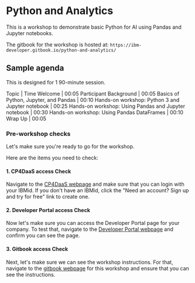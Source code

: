 # Python and Analytics

This is a workshop to demonstrate basic Python for AI using Pandas and
Jupyter notebooks.

The gitbook for the workshop is hosted at:
`https://ibm-developer.gitbook.io/python-and-analytics/`

## Sample agenda

This is designed for 1 90-minute session.

Topic | Time
Welcome | 00:05
Participant Background | 00:05
Basics of Python, Jupyter, and Pandas | 00:10
Hands-on workshop: Python 3 and Jupyter notebook | 00:25
Hands-on workshop: Using Pandas and Jupyter notebook | 00:30
Hands-on workshop: Using Pandas DataFrames | 00:10
Wrap Up | 00:05

### Pre-workshop checks

Let's make sure you're ready to go for the workshop.

Here are the items you need to check:

#### 1. CP4DaaS access Check

Navigate to the [CP4DaaS webpage](https://dataplatform.cloud.ibm.com/) and make sure that you can login with your IBMid. If you don't have an IBMid, click the "Need an account? Sign up and try for free" link to create one.

#### 2. Developer Portal access Check

Now let's make sure you can access the Developer Portal page for your company. To test that, navigate to the [Developer Portal webpage](https://developer.ibm.com/portals/<my_company>/) and confirm you can see the page.

#### 3. Gitbook access Check

Next, let's make sure we can see the workshop instructions. For that, navigate to the [gitbook webpage](https://ibm-developer.gitbook.io/python-and-analytics/) for this workshop and ensure that you can see the instructions.
